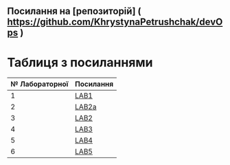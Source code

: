 

Посилання на [репозиторій] ( https://github.com/KhrystynaPetrushchak/devOps )
---
# Таблиця з посиланнями
|№ Лабораторної|Посилання|
|---|---|
|1|[LAB1](https://github.com/KhrystynaPetrushchak/devOps/tree/main/Lab1)|
|2|[LAB2a](https://github.com/KhrystynaPetrushchak/devOps/tree/main/Lab2a)|
|3|[LAB2](https://github.com/KhrystynaPetrushchak/devOps/tree/main/Lab2)|
|4|[LAB3](https://github.com/KhrystynaPetrushchak/devOps/tree/main/Lab3)|
|5|[LAB4](https://github.com/KhrystynaPetrushchak/devOps/tree/main/Lab4)|
|6|[LAB5](https://github.com/KhrystynaPetrushchak/devOps/tree/main/Lab5)|
